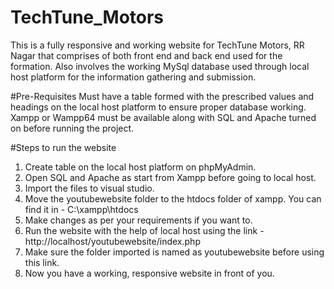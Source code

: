 # TechTune_Motors
This is a fully responsive and working website for TechTune Motors, RR Nagar that comprises of both front end and back end used for the formation. Also involves the working MySql database used through local host platform for the information gathering and submission.

#Pre-Requisites Must have a table formed with the prescribed values and headings on the local host platform to ensure proper database working. Xampp or Wampp64 must be available along with SQL and Apache turned on before running the project.

#Steps to run the website

1. Create table on the local host platform on phpMyAdmin.                                                                                                             
2. Open SQL and Apache as start from Xampp before going to local host.                                                                                                
3. Import the files to visual studio.                                                                                                                              
4. Move the youtubewebsite folder to the htdocs folder of xampp. You can find it in - C:\xampp\htdocs                                                                 
5. Make changes as per your requirements if you want to.                                                                                                              
6. Run the website with the help of local host using the link - http://localhost/youtubewebsite/index.php                                                             
7. Make sure the folder imported is named as youtubewebsite before using this link.                                                                                   
8. Now you have a working, responsive website in front of you.
